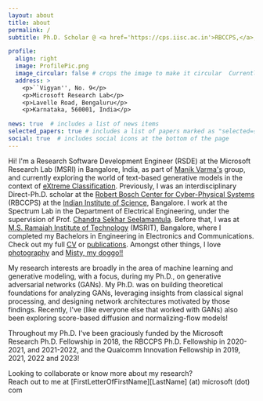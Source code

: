 ```yaml
---
layout: about
title: about
permalink: /
subtitle: Ph.D. Scholar @ <a href='https://cps.iisc.ac.in'>RBCCPS,</a>, IISc, Bangalore. 

profile:
  align: right
  image: ProfilePic.png
  image_circular: false # crops the image to make it circular  Currently ABD and looking for research opportunities! 
  address: >
    <p>``Vigyan'', No. 9</p>
    <p>Microsoft Research Lab</p>
    <p>Lavelle Road, Bengaluru</p>
    <p>Karnataka, 560001, India</p>

news: true  # includes a list of news items
selected_papers: true # includes a list of papers marked as "selected={true}"
social: true  # includes social icons at the bottom of the page
---
```


<!---_I'm currently All but defense, and looking for opportunities in generative modeling in Academia/Industry!!_ --->

Hi! I'm a Research Software Development Engineer (RSDE) at the Microsoft Research Lab (MSRI) in Bangalore, India, as part of [Manik Varma's](http://manikvarma.org/) group, and currently exploring the world of text-based generative models in the context of [eXtreme Classification](http://manikvarma.org/downloads/XC/XMLRepository.html). Previously, I was an interdisciplinary Direct-Ph.D. scholar at the [Robert Bosch Center for Cyber-Physical Systems](https://cps.iisc.ac.in) (RBCCPS) at the [Indian Institute of Science](http://iisc.ac.in), Bangalore. I work at the Spectrum Lab in the Department of Electrical Engineering, under the supervision of Prof. [Chandra Sekhar Seelamantula](https://sites.google.com/site/chandrasekharseelamantula). Before that, I was at [M.S. Ramaiah Institute of Technology](http://msrit.edu) (MSRIT), Bangalore, where I completed my Bachelors in Engineering in Electronics and Communications. Check out my full [CV](/cv/) or [publications](/publications/). Amongst other things, I love [photography](/photography/) and [Misty, my doggo!!](/doggo/)

My research interests are broadly in the area of machine learning and generative modeling, with a focus, during my Ph.D., on generative adversarial networks (GANs). My Ph.D. was on building theoretical foundations for analyzing GANs, leveraging insights from classical signal processing, and designing network architectures motivated by those findings. Recently, I've (like everyone else that worked with GANs) also been exploring score-based diffusion and normalizing-flow models! 

Throughout my Ph.D. I've been graciously funded by the Microsoft Research Ph.D. Fellowship in 2018, the RBCCPS Ph.D. Fellowship in 2020-2021, and 2021-2022, and the Qualcomm Innovation Fellowship in 2019, 2021, 2022 and 2023!

Looking to collaborate or know more about my research? <br>
Reach out to me at [FirstLetterOfFirstName][LastName] (at) microsoft (dot) com


<!---
Write your biography here. Tell the world about yourself. Link to your favorite [subreddit](http://reddit.com). You can put a picture in, too. The code is already in, just name your picture `prof_pic.jpg` and put it in the `img/` folder.

Put your address / P.O. box / other info right below your picture. You can also disable any these elements by editing `profile` property of the YAML header of your `_pages/about.md`. Edit `_bibliography/papers.bib` and Jekyll will render your [publications page](publications/) automatically.

Link to your social media connections, too. This theme is set up to use [Font Awesome icons](http://fortawesome.github.io/Font-Awesome/) and [Academicons](https://jpswalsh.github.io/academicons/), like the ones below. Add your Facebook, Twitter, LinkedIn, Google Scholar, or just disable all of them.
-->